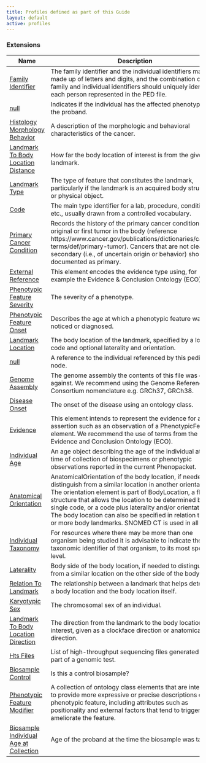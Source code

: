```yaml
---
title: Profiles defined as part of this Guide
layout: default
active: profiles
---
```


<!-- { :.no_toc } -->

### Extensions

<table>
<thead>
<tr>
<th>Name</th>
<th>Description</th>
</tr>
</thead>
<tbody>
<tr>
<td><a href="StructureDefinition-pedigree-node-family-identifier.html">Family Identifier</a></td>
<td>The family identifier and the individual identifiers may be made up of letters and digits, and the combination of family and individual identifiers should uniquely identify each person represented in the PED file.</td>
</tr>
<tr>
<td><a href="StructureDefinition-pedigree-node-affected-status.html">null</a></td>
<td>Indicates if the individual has the affected phenotype of the proband.</td>
</tr>
<tr>
<td><a href="StructureDefinition-histology-morphology-behavior.html">Histology Morphology Behavior</a></td>
<td>A description of the morphologic and behavioral characteristics of the cancer.</td>
</tr>
<tr>
<td><a href="StructureDefinition-landmark-to-body-location-distance.html">Landmark To Body Location Distance</a></td>
<td>How far the body location of interest is from the given landmark.</td>
</tr>
<tr>
<td><a href="StructureDefinition-landmark-type.html">Landmark Type</a></td>
<td>The type of feature that constitutes the landmark, particularly if the landmark is an acquired body structure or physical object.</td>
</tr>
<tr>
<td><a href="StructureDefinition-code.html">Code</a></td>
<td>The main type identifier for a lab, procedure, condition, etc., usually drawn from a controlled vocabulary.</td>
</tr>
<tr>
<td><a href="StructureDefinition-primary-cancer-condition.html">Primary Cancer Condition</a></td>
<td>Records the history of the primary cancer condition, the original or first tumor in the body (reference https://www.cancer.gov/publications/dictionaries/cancer-terms/def/primary-tumor). Cancers that are not clearly secondary (i.e., of uncertain origin or behavior) should be documented as primary.</td>
</tr>
<tr>
<td><a href="StructureDefinition-external-reference.html">External Reference</a></td>
<td>This element encodes the evidence type using, for example the Evidence & Conclusion Ontology (ECO).</td>
</tr>
<tr>
<td><a href="StructureDefinition-phenotypic-feature-severity.html">Phenotypic Feature Severity</a></td>
<td>The severity of a phenotype.</td>
</tr>
<tr>
<td><a href="StructureDefinition-phenotypic-feature-onset.html">Phenotypic Feature Onset</a></td>
<td>Describes the age at which a phenotypic feature was first noticed or diagnosed.</td>
</tr>
<tr>
<td><a href="StructureDefinition-landmark-location.html">Landmark Location</a></td>
<td>The body location of the landmark, specified by a location code and optional laterality and orientation.</td>
</tr>
<tr>
<td><a href="StructureDefinition-pedigree-node-individual.html">null</a></td>
<td>A reference to the individual referenced by this pedigree node.</td>
</tr>
<tr>
<td><a href="StructureDefinition-htsfile-genome-assembly.html">Genome Assembly</a></td>
<td>The genome assembly the contents of this file was called against. We recommend using the Genome Reference Consortium nomenclature e.g. GRCh37, GRCh38.</td>
</tr>
<tr>
<td><a href="StructureDefinition-disease-onset.html">Disease Onset</a></td>
<td>The onset of the disease using an ontology class.</td>
</tr>
<tr>
<td><a href="StructureDefinition-evidence.html">Evidence</a></td>
<td>This element intends to represent the evidence for an assertion such as an observation of a PhenotypicFeature element. We recommend the use of terms from the Evidence and Conclusion Ontology (ECO).</td>
</tr>
<tr>
<td><a href="StructureDefinition-individual-age.html">Individual Age</a></td>
<td>An age object describing the age of the individual at the time of collection of biospecimens or phenotypic observations reported in the current Phenopacket.</td>
</tr>
<tr>
<td><a href="StructureDefinition-anatomical-orientation.html">Anatomical Orientation</a></td>
<td>AnatomicalOrientation of the body location, if needed to distinguish from a similar location in another orientation.
The orientation element is part of BodyLocation, a flexible structure that allows the location to be determined by a single code, or a code plus laterality and/or orientation. The body location can also be specified in relation to one or more body landmarks. SNOMED CT is used in all cases.</td>
</tr>
<tr>
<td><a href="StructureDefinition-individual-taxonomy.html">Individual Taxonomy</a></td>
<td>For resources where there may be more than one organism being studied it is advisable to indicate the taxonomic identifier of that organism, to its most specific level.</td>
</tr>
<tr>
<td><a href="StructureDefinition-laterality.html">Laterality</a></td>
<td>Body side of the body location, if needed to distinguish from a similar location on the other side of the body.
</td>
</tr>
<tr>
<td><a href="StructureDefinition-relation-to-landmark.html">Relation To Landmark</a></td>
<td>The relationship between a landmark that helps determine a body location and the body location itself.</td>
</tr>
<tr>
<td><a href="StructureDefinition-individual-karyotypic-sex.html">Karyotypic Sex</a></td>
<td>The chromosomal sex of an individual.</td>
</tr>
<tr>
<td><a href="StructureDefinition-landmark-to-body-location-direction.html">Landmark To Body Location Direction</a></td>
<td>The direction from the landmark to the body location of interest, given as a clockface direction or anatomical direction.</td>
</tr>
<tr>
<td><a href="StructureDefinition-htsfiles.html">Hts Files</a></td>
<td>List of high-throughput sequencing files generated as part of a genomic test.</td>
</tr>
<tr>
<td><a href="StructureDefinition-biosample-control.html">Biosample Control</a></td>
<td>Is this a control biosample?</td>
</tr>
<tr>
<td><a href="StructureDefinition-phenotypic-feature-modifier.html">Phenotypic Feature Modifier</a></td>
<td>A collection of ontology class elements that are intended to provide more expressive or precise descriptions of a phenotypic feature, including attributes such as positionality and external factors that tend to trigger or ameliorate the feature.</td>
</tr>
<tr>
<td><a href="StructureDefinition-biosample-individual-age-at-collection.html">Biosample Individual Age at Collection</a></td>
<td>Age of the proband at the time the biosample was taken.</td>
</tr>
</tbody>
</table>

